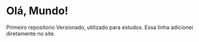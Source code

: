 # Olá, Mundo!
 Primeiro repositorio Versionado, utilizado para estudos.
 Essa linha adicionei diretamente no site.
